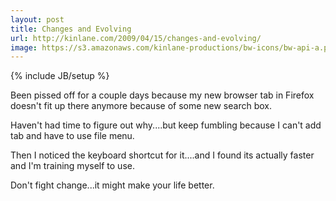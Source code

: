```yaml
---
layout: post
title: Changes and Evolving
url: http://kinlane.com/2009/04/15/changes-and-evolving/
image: https://s3.amazonaws.com/kinlane-productions/bw-icons/bw-api-a.png
---
```

{% include JB/setup %}
Been pissed off for a couple days because my new browser tab in Firefox doesn't fit up there anymore because of some new search box.  

Haven't had time to figure out why....but keep fumbling because I can't add tab and have to use file menu.

Then I noticed the keyboard shortcut for it....and I found its actually faster and I'm training myself to use.

Don't fight change...it might make your life better.
